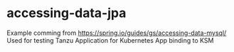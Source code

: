 # accessing-data-jpa
Example comming from https://spring.io/guides/gs/accessing-data-mysql/
 Used for testing Tanzu Application for Kubernetes App binding to KSM
